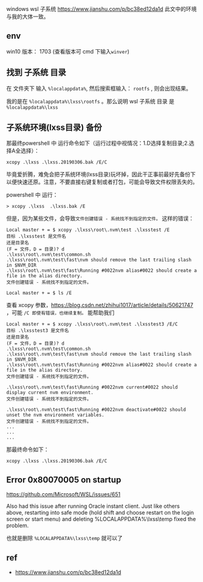 windows wsl 子系统 
https://www.jianshu.com/p/bc38ed12da1d 此文中的环境与我的大体一致。

## env

win10 版本： 1703 (查看版本可 cmd 下输入`winver`)

## 找到 子系统 目录

在 文件夹下 输入 `%localappdata%`, 然后搜索框输入： `rootfs` , 则会出现结果。

我的是在  `%localappdata%\lxss\rootfs` 。那么说明 wsl 子系统 目录 是 `%localappdata%\lxss` 


## 子系统环境(lxss目录) 备份


那最终powershell 中 运行命令如下（运行过程中视情况：1.D选择复制目录;2.选择A全选择）：

```
xcopy .\lxss .\lxss.20190306.bak /E/C
```


毕竟爱折腾，难免会把子系统环境(lxss目录)玩坏掉，因此干正事前最好先备份下以便快速还原。注意，不要直接右键复制或者打包，可能会导致文件权限丢失的。

powershell 中 运行：

```
> xcopy .\lxss  .\lxss.bak /E
```

但是，因为某些文件，会导致`文件创建错误 - 系统找不到指定的文件。` 这样的错误：

```
Local master + = $ xcopy .\lxss\root\.nvm\test .\lxsstest /E
目标 .\lxsstest 是文件名
还是目录名
(F = 文件，D = 目录)? d
.\lxss\root\.nvm\test\common.sh
.\lxss\root\.nvm\test\fast\nvm should remove the last trailing slash in $NVM_DIR
.\lxss\root\.nvm\test\fast\Running #0022nvm alias#0022 should create a file in the alias directory.
文件创建错误 - 系统找不到指定的文件。

Local master + = $ ls /E
```

查看 xcopy 参数，https://blog.csdn.net/zhihui1017/article/details/50621747 ，可能 `/C 即使有错误，也继续复制。` 能帮助我们


```
Local master + = $ xcopy .\lxss\root\.nvm\test .\lxsstest3 /E/C
目标 .\lxsstest3 是文件名
还是目录名
(F = 文件，D = 目录)? d
.\lxss\root\.nvm\test\common.sh
.\lxss\root\.nvm\test\fast\nvm should remove the last trailing slash in $NVM_DIR
.\lxss\root\.nvm\test\fast\Running #0022nvm alias#0022 should create a file in the alias directory.
文件创建错误 - 系统找不到指定的文件。

.\lxss\root\.nvm\test\fast\Running #0022nvm current#0022 should display current nvm environment.
文件创建错误 - 系统找不到指定的文件。

.\lxss\root\.nvm\test\fast\Running #0022nvm deactivate#0022 should unset the nvm environment variables.
文件创建错误 - 系统找不到指定的文件。
...
...
...
```

那最终命令如下：

```
xcopy .\lxss .\lxss.20190306.bak /E/C
```

## Error 0x80070005 on startup 

https://github.com/Microsoft/WSL/issues/651

Also had this issue after running Oracle instant client. Just like others above, restarting into safe mode (hold shift and choose restart on the login screen or start menu) and deleting %LOCALAPPDATA%\lxss\temp fixed the problem.

也就是删除 `%LOCALAPPDATA%\lxss\temp` 就可以了
## ref
- https://www.jianshu.com/p/bc38ed12da1d
